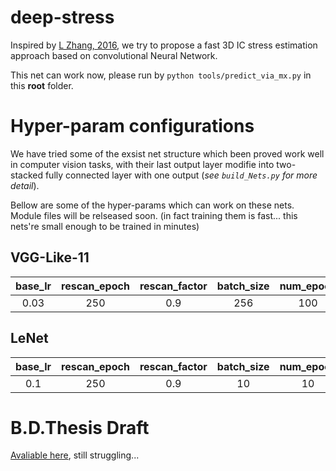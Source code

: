 # deep-stress
Inspired by [L Zhang, 2016](http://ieeexplore.ieee.org/document/7479196/), we try to propose a fast 3D IC stress 
estimation approach  based on convolutional Neural Network.

This net can work now, please run by `python tools/predict_via_mx.py` in this __root__ folder.

# Hyper-param configurations

We have tried some of the exsist net structure which been proved work well in computer vision tasks,
with their last output layer modifie into two-stacked fully connected layer with one output (*see
`build_Nets.py` for more detail*).

Bellow are some of the hyper-params which can work on these nets. Module files will be relseased soon.
(in fact training them is fast... this nets're small enough to be trained in minutes)

## VGG-Like-11
| base_lr | rescan_epoch | rescan_factor | batch_size | num_epoch | RMSE |
|:----:|:----:|:----:|:----:|:----:|:----:|
| 0.03 | 250 | 0.9 | 256 | 100 | 0.03135 |

## LeNet
| base_lr | rescan_epoch | rescan_factor | batch_size | num_epoch | RMSE |
|:----:|:----:|:----:|:----:|:----:|:----:|
| 0.1 | 250 | 0.9 | 10 | 10 | 0.02993 |

# B.D.Thesis Draft
[Avaliable here](https://github.com/CrazyRundong/UESTCthesis), still struggling...
